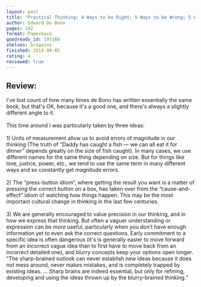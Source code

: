 ```yaml
---
layout: post
title: "Practical Thinking: 4 Ways to be Right; 5 Ways to be Wrong; 5 Ways to Understand"
author: Edward De Bono
pages: 192
format: Paperback
goodreads_id: 193168
shelves: braaains
finished: 2014-04-05
rating: 4
reviewed: true
---
```

## Review:
<div class="review">
I've lost count of how many times de Bono has written essentially the same book, but that's OK, because it's a good one, and there's always a slightly different angle to it.<br /><br />This time around I was particularly taken by three ideas:<br /><br />1) Units of measurement allow us to avoid errors of magnitude in our thinking (The truth of “Daddy has caught a fish — we can all eat it for dinner” depends greatly on the size of fish caught). In many cases, we use different names for the same thing depending on size. But for things like love, justice, power, etc., we tend to use the same term in many different ways and so constantly get magnitude errors.<br /><br />2) The “press-button idiom”, where getting the result you want is a matter of pressing the correct button on a box, has taken over from the “cause-and-effect” idiom of watching how things happen. This may be the most important cultural change in thinking in the last few centuries.<br /><br />3) We are generally encouraged to value precision in our thinking, and in how we express that thinking. But often a vaguer understanding or expression can be <em>more</em> useful, particularly when you don’t have enough information yet to even ask the correct questions. Early commitment to a specific idea is often dangerous (it's is generally easier to move forward from an incorrect vague idea than to first have to move back from an incorrect detailed one), and blurry concepts keep your options open longer. “The sharp-brained outlook can never establish new ideas because it does not mess around, never makes mistakes, and is completely trapped by existing ideas. … Sharp brains are indeed essential, but only for refining, developing and using the ideas thrown up by the blurry-brained thinking.”<br />
</div>
